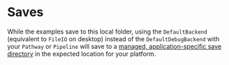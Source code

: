 # Saves

While the examples save to this local folder, using the `DefaultBackend` (equivalent to `FileIO` on desktop) instead of the `DefaultDebugBackend` with your `Pathway` or `Pipeline` will save to a [managed, application-specific save directory](https://docs.rs/bevy_save/latest/bevy_save/prelude/static.SAVE_DIR.html) in the expected location for your platform.
